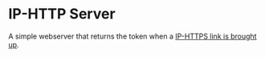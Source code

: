 # IP-HTTP Server

A simple webserver that returns the token when a [IP-HTTPS link is brought up](https://docs.microsoft.com/en-us/openspecs/windows_protocols/ms-iphttps/140c6f34-dab5-47be-ba51-a48a6120b5ca).
